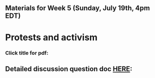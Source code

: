 ## Materials for Week 5 (Sunday, July 19th, 4pm EDT)
# Protests and activism
### Click title for pdf:


## Detailed discussion question doc [HERE](): 
